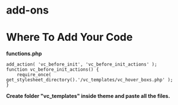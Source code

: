 # add-ons

# Where To Add Your Code

<b>functions.php</b>

    add_action( 'vc_before_init', 'vc_before_init_actions' );
    function vc_before_init_actions() {
        require_once( get_stylesheet_directory().'/vc_templates/vc_hover_boxs.php' );
    }

<b>Create folder "vc_templates" inside theme and paste all the files.</b>
